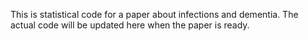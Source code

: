 This is statistical code for a paper about infections and dementia. The actual code will be updated here when the paper is ready.
